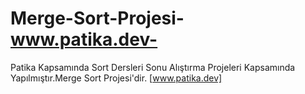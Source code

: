 # Merge-Sort-Projesi-www.patika.dev-
Patika Kapsamında Sort Dersleri Sonu Alıştırma Projeleri Kapsamında Yapılmıştır.Merge Sort Projesi'dir. [www.patika.dev]

